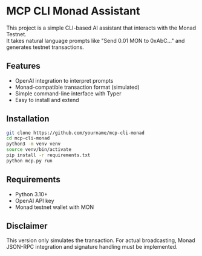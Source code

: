 
# MCP CLI Monad Assistant

This project is a simple CLI-based AI assistant that interacts with the Monad Testnet.  
It takes natural language prompts like "Send 0.01 MON to 0xAbC..." and generates testnet transactions.

## Features
- OpenAI integration to interpret prompts
- Monad-compatible transaction format (simulated)
- Simple command-line interface with Typer
- Easy to install and extend

## Installation

```bash
git clone https://github.com/yourname/mcp-cli-monad
cd mcp-cli-monad
python3 -m venv venv
source venv/bin/activate
pip install -r requirements.txt
python mcp.py run
```

## Requirements
- Python 3.10+
- OpenAI API key
- Monad testnet wallet with MON

## Disclaimer
This version only simulates the transaction. For actual broadcasting, Monad JSON-RPC integration and signature handling must be implemented.
